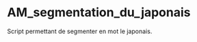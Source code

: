 AM_segmentation_du_japonais
===========================

Script permettant de segmenter en mot le japonais.
